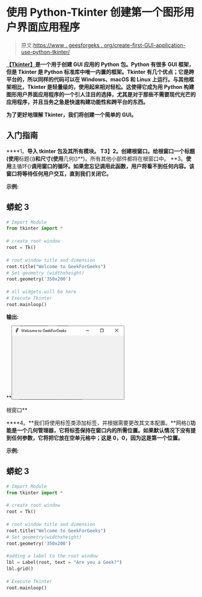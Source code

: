 # 使用 Python-Tkinter 创建第一个图形用户界面应用程序

> 原文:[https://www . geesforgeks . org/create-first-GUI-application-use-python-tkinter/](https://www.geeksforgeeks.org/create-first-gui-application-using-python-tkinter/)

[**【Tkinter】**](https://www.geeksforgeeks.org/python-gui-tkinter/)**是一个用于创建 GUI 应用的 Python 包。Python 有很多 GUI 框架，但是 Tkinter 是 Python 标准库中唯一内置的框架。Tkinter 有几个优点；它是跨平台的，所以同样的代码可以在 Windows、macOS 和 Linux 上运行。与其他框架相比，Tkinter 是轻量级的，使用起来相对轻松。这使得它成为用 Python 构建图形用户界面应用程序的一个引人注目的选择，尤其是对于那些不需要现代光芒的应用程序，并且当务之急是快速构建功能性和跨平台的东西。**

**为了更好地理解 Tkinter，我们将创建一个简单的 GUI。**

## **入门指南**

****1。**导入 tkinter 包及其所有模块。
T3】2。创建根窗口。给根窗口一个标题(使用**标题()**)和尺寸(使用**几何()**)。所有其他小部件都将在根窗口中。
**3。**使用**主循环()**调用窗口的循环。如果您忘记调用此函数，用户将看不到任何内容。该窗口将等待任何用户交互，直到我们关闭它。**

****示例:****

## **蟒蛇 3**

```py
# Import Module
from tkinter import *

# create root window
root = Tk()

# root window title and dimension
root.title("Welcome to GeekForGeeks")
# Set geometry (widthxheight)
root.geometry('350x200')

# all widgets will be here
# Execute Tkinter
root.mainloop()
```

****输出:**** 

**![](img/75d84afcd457f0dd873284e62b404265.png)

根窗口** 

****4。**我们将使用标签类添加标签，并根据需要更改其文本配置。**网格()**功能是一个几何管理器，它将标签保持在窗口内的所需位置。如果默认情况下没有提到任何参数，它将把它放在空单元格中；这是 0，0，因为这是第一个位置。** 

****示例:****

## **蟒蛇 3**

```py
# Import Module
from tkinter import *

# create root window
root = Tk()

# root window title and dimension
root.title("Welcome to GeekForGeeks")
# Set geometry(widthxheight)
root.geometry('350x200')

#adding a label to the root window
lbl = Label(root, text = "Are you a Geek?")
lbl.grid()

# Execute Tkinter
root.mainloop()
```